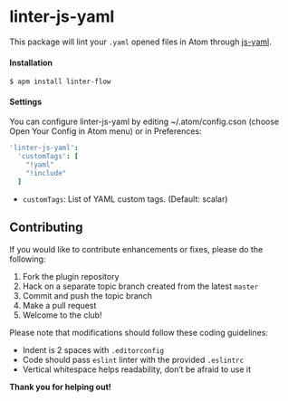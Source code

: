 # linter-js-yaml

This package will lint your `.yaml` opened files in Atom through [js-yaml](https://github.com/connec/yaml-js).

#### Installation

```
$ apm install linter-flow
```

#### Settings

You can configure linter-js-yaml by editing ~/.atom/config.cson (choose Open Your Config in Atom menu) or in Preferences:

```cson
'linter-js-yaml':
  'customTags': [
    "!yaml"
    "!include"
  ]
```

* `customTags`: List of YAML custom tags. (Default: scalar)

## Contributing

If you would like to contribute enhancements or fixes, please do the following:

1. Fork the plugin repository
2. Hack on a separate topic branch created from the latest `master`
3. Commit and push the topic branch
4. Make a pull request
5. Welcome to the club!

Please note that modifications should follow these coding guidelines:

* Indent is 2 spaces with `.editorconfig`
* Code should pass `eslint` linter with the provided `.eslintrc`
* Vertical whitespace helps readability, don’t be afraid to use it

**Thank you for helping out!**

